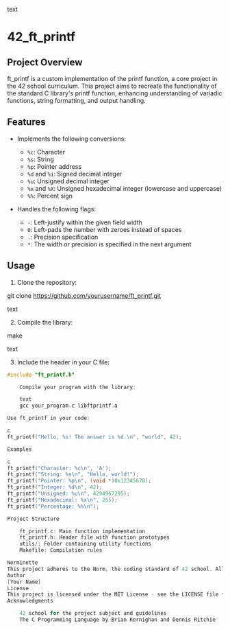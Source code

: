 text
# 42_ft_printf

## Project Overview

ft_printf is a custom implementation of the printf function, a core project in the 42 school curriculum. This project aims to recreate the functionality of the standard C library's printf function, enhancing understanding of variadic functions, string formatting, and output handling.

## Features

- Implements the following conversions:
  - `%c`: Character
  - `%s`: String
  - `%p`: Pointer address
  - `%d` and `%i`: Signed decimal integer
  - `%u`: Unsigned decimal integer
  - `%x` and `%X`: Unsigned hexadecimal integer (lowercase and uppercase)
  - `%%`: Percent sign

- Handles the following flags:
  - `-`: Left-justify within the given field width
  - `0`: Left-pads the number with zeroes instead of spaces
  - `.`: Precision specification
  - `*`: The width or precision is specified in the next argument

## Usage

1. Clone the repository:

git clone https://github.com/yourusername/ft_printf.git

text

2. Compile the library:

make

text

3. Include the header in your C file:
```c
#include "ft_printf.h"

    Compile your program with the library:

    text
    gcc your_program.c libftprintf.a

Use ft_printf in your code:

c
ft_printf("Hello, %s! The answer is %d.\n", "world", 42);

Examples

c
ft_printf("Character: %c\n", 'A');
ft_printf("String: %s\n", "Hello, world!");
ft_printf("Pointer: %p\n", (void *)0x12345678);
ft_printf("Integer: %d\n", 42);
ft_printf("Unsigned: %u\n", 4294967295);
ft_printf("Hexadecimal: %x\n", 255);
ft_printf("Percentage: %%\n");

Project Structure

    ft_printf.c: Main function implementation
    ft_printf.h: Header file with function prototypes
    utils/: Folder containing utility functions
    Makefile: Compilation rules

Norminette
This project adheres to the Norm, the coding standard of 42 school. All files pass the Norminette check.
Author
[Your Name]
License
This project is licensed under the MIT License - see the LICENSE file for details.
Acknowledgments

    42 school for the project subject and guidelines
    The C Programming Language by Brian Kernighan and Dennis Ritchie
